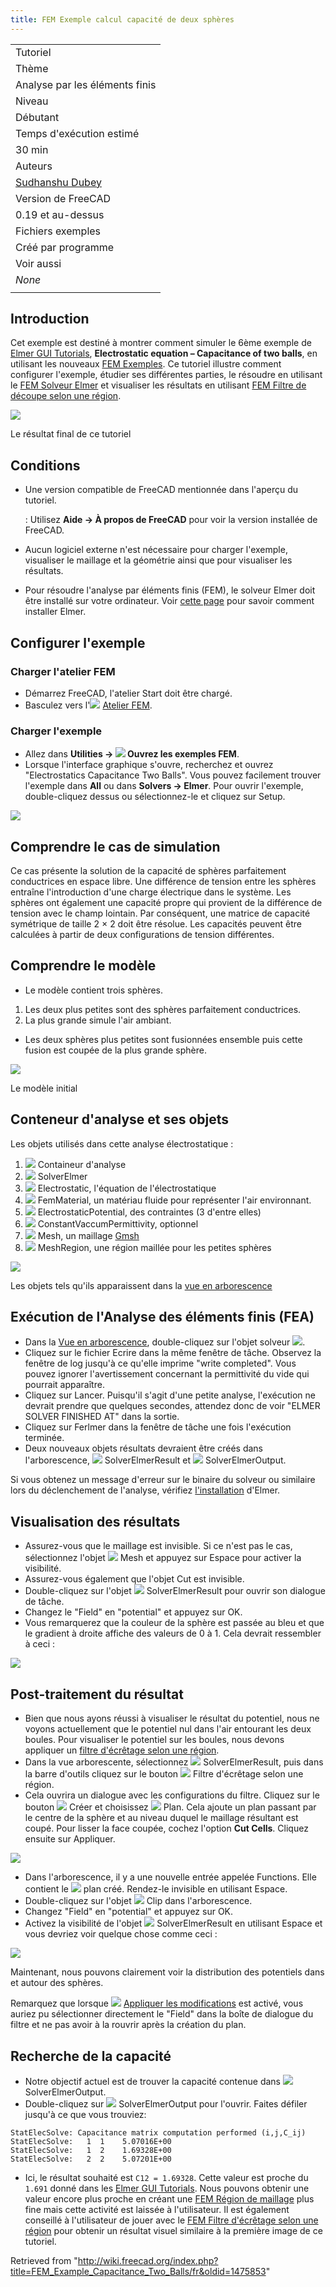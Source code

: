 ```yaml
---
title: FEM Exemple calcul capacité de deux sphères
---
```

|  |
| --- |
| Tutoriel |
| Thème |
| Analyse par les éléments finis |
| Niveau |
| Débutant |
| Temps d'exécution estimé |
| 30 min |
| Auteurs |
| [Sudhanshu Dubey](https://wiki.freecadweb.org/User:Sudhanshu_Dubey) |
| Version de FreeCAD |
| 0.19 et au-dessus |
| Fichiers exemples |
| Créé par programme |
| Voir aussi |
| *None* |
|  |

## Introduction

Cet exemple est destiné à montrer comment simuler le 6ème exemple de [Elmer GUI Tutorials](https://www.nic.funet.fi/pub/sci/physics/elmer/doc/ElmerTutorials.pdf), **Electrostatic equation – Capacitance of two balls**, en utilisant les nouveaux [FEM Exemples](/FEM_Examples/fr "FEM Examples/fr"). Ce tutoriel illustre comment configurer l'exemple, étudier ses différentes parties, le résoudre en utilisant le [FEM Solveur Elmer](/FEM_SolverElmer/fr "FEM SolverElmer/fr") et visualiser les résultats en utilisant [FEM Filtre de découpe selon une région](/FEM_PostFilterClipRegion/fr "FEM PostFilterClipRegion/fr").

![](/images/Two_balls_result_2.png)

Le résultat final de ce tutoriel

## Conditions

* Une version compatible de FreeCAD mentionnée dans l'aperçu du tutoriel.

  :   Utilisez **Aide → À propos de FreeCAD** pour voir la version installée de FreeCAD.
* Aucun logiciel externe n'est nécessaire pour charger l'exemple, visualiser le maillage et la géométrie ainsi que pour visualiser les résultats.
* Pour résoudre l'analyse par éléments finis (FEM), le solveur Elmer doit être installé sur votre ordinateur. Voir [cette page](/FEM_SolverElmer/fr#Installation "FEM SolverElmer/fr") pour savoir comment installer Elmer.

## Configurer l'exemple

### Charger l'atelier FEM

* Démarrez FreeCAD, l'atelier Start doit être chargé.
* Basculez vers l'![](/images/Workbench_FEM.svg) [Atelier FEM](/FEM_Workbench/fr "FEM Workbench/fr").

### Charger l'exemple

* Allez dans **Utilities → ![](/images/FEM_Examples.svg) Ouvrez les exemples FEM**.
* Lorsque l'interface graphique s'ouvre, recherchez et ouvrez "Electrostatics Capacitance Two Balls". Vous pouvez facilement trouver l'exemple dans **All** ou dans **Solvers → Elmer**. Pour ouvrir l'exemple, double-cliquez dessus ou sélectionnez-le et cliquez sur Setup.

![](/images/Two_balls_selection.png)

## Comprendre le cas de simulation

Ce cas présente la solution de la capacité de sphères parfaitement conductrices en espace libre. Une différence de tension entre les sphères entraîne l'introduction d'une charge électrique dans le système. Les sphères ont également une capacité propre qui provient de la différence de tension avec le champ lointain. Par conséquent, une matrice de capacité symétrique de taille 2 × 2 doit être résolue. Les capacités peuvent être calculées à partir de deux configurations de tension différentes.

## Comprendre le modèle

* Le modèle contient trois sphères.

1. Les deux plus petites sont des sphères parfaitement conductrices.
2. La plus grande simule l'air ambiant.

* Les deux sphères plus petites sont fusionnées ensemble puis cette fusion est coupée de la plus grande sphère.

![](/images/Two_balls_model_full.png)

Le modèle initial

## Conteneur d'analyse et ses objets

Les objets utilisés dans cette analyse électrostatique :

1. ![](/images/FEM_Analysis.svg) Containeur d'analyse
2. ![](/images/FEM_SolverElmer.svg) SolverElmer
3. ![](/images/FEM_EquationElectrostatic.svg) Electrostatic, l'équation de l'électrostatique
4. ![](/images/FEM_MaterialFluid.svg) FemMaterial, un matériau fluide pour représenter l'air environnant.
5. ![](/images/FEM_ConstraintElectrostaticPotential.svg) ElectrostaticPotential, des contraintes (3 d'entre elles)
6. ![](/images/FEM_ConstantVacuumPermittivity.svg) ConstantVaccumPermittivity, optionnel
7. ![](/images/FEM_MeshGmshFromShape.svg) Mesh, un maillage [Gmsh](/FEM_MeshGmshFromShape/fr "FEM MeshGmshFromShape/fr")
8. ![](/images/FEM_MeshRegion.svg) MeshRegion, une région maillée pour les petites sphères

![](/images/Two_balls_analysis.png)

Les objets tels qu'ils apparaissent dans la [vue en arborescence](/Tree_view/fr "Tree view/fr")

## Exécution de l'Analyse des éléments finis (FEA)

* Dans la [Vue en arborescence](/Tree_view/fr "Tree view/fr"), double-cliquez sur l'objet solveur ![](/images/FEM_SolverElmer.svg).
* Cliquez sur le fichier Ecrire dans la même fenêtre de tâche. Observez la fenêtre de log jusqu'à ce qu'elle imprime "write completed". Vous pouvez ignorer l'avertissement concernant la permittivité du vide qui pourrait apparaître.
* Cliquez sur Lancer. Puisqu'il s'agit d'une petite analyse, l'exécution ne devrait prendre que quelques secondes, attendez donc de voir "ELMER SOLVER FINISHED AT" dans la sortie.
* Cliquez sur Ferlmer dans la fenêtre de tâche une fois l'exécution terminée.
* Deux nouveaux objets résultats devraient être créés dans l'arborescence, ![](/images/FEM_PostPipelineFromResult.svg) SolverElmerResult et ![](/images/TextDocument.svg) SolverElmerOutput.

Si vous obtenez un message d'erreur sur le binaire du solveur ou similaire lors du déclenchement de l'analyse, vérifiez [l'installation](/FEM_SolverElmer/fr#Installation "FEM SolverElmer/fr") d'Elmer.

## Visualisation des résultats

* Assurez-vous que le maillage est invisible. Si ce n'est pas le cas, sélectionnez l'objet ![](/images/FEM_MeshGmshFromShape.svg) Mesh et appuyez sur Espace pour activer la visibilité.
* Assurez-vous également que l'objet Cut est invisible.
* Double-cliquez sur l'objet ![](/images/FEM_PostPipelineFromResult.svg) SolverElmerResult pour ouvrir son dialogue de tâche.
* Changez le "Field" en "potential" et appuyez sur OK.
* Vous remarquerez que la couleur de la sphère est passée au bleu et que le gradient à droite affiche des valeurs de 0 à 1. Cela devrait ressembler à ceci :

![](/images/Two_balls_potential.png)

## Post-traitement du résultat

* Bien que nous ayons réussi à visualiser le résultat du potentiel, nous ne voyons actuellement que le potentiel nul dans l'air entourant les deux boules. Pour visualiser le potentiel sur les boules, nous devons appliquer un [filtre d'écrêtage selon une région](/FEM_PostFilterClipRegion/fr "FEM PostFilterClipRegion/fr").
* Dans la vue arborescente, sélectionnez ![](/images/FEM_PostPipelineFromResult.svg) SolverElmerResult, puis dans la barre d'outils cliquez sur le bouton ![](/images/FEM_PostFilterClipRegion.svg) Filtre d'écrêtage selon une région.
* Cela ouvrira un dialogue avec les configurations du filtre. Cliquez sur le bouton ![](/images/List-add.svg) Créer et choisissez ![](/images/FEM_PostCreateFunctionPlane.svg) Plan. Cela ajoute un plan passant par le centre de la sphère et au niveau duquel le maillage résultant est coupé. Pour lisser la face coupée, cochez l'option **Cut Cells**. Cliquez ensuite sur Appliquer.

![](/images/Two_balls_postcreate.png)

* Dans l'arborescence, il y a une nouvelle entrée appelée Functions. Elle contient le ![](/images/FEM_PostCreateFunctionPlane.svg) plan créé. Rendez-le invisible en utilisant Espace.
* Double-cliquez sur l'objet ![](/images/FEM_PostFilterClipRegion.svg) Clip dans l'arborescence.
* Changez "Field" en "potential" et appuyez sur OK.
* Activez la visibilité de l'objet ![](/images/FEM_PostPipelineFromResult.svg) SolverElmerResult en utilisant Espace et vous devriez voir quelque chose comme ceci :

![](/images/Two_balls_result.png)

Maintenant, nous pouvons clairement voir la distribution des potentiels dans et autour des sphères.

Remarquez que lorsque ![](/images/FEM_PostApplyChanges.svg) [Appliquer les modifications](/FEM_PostApplyChanges/fr "FEM PostApplyChanges/fr") est activé, vous auriez pu sélectionner directement le "Field" dans la boîte de dialogue du filtre et ne pas avoir à la rouvrir après la création du plan.

## Recherche de la capacité

* Notre objectif actuel est de trouver la capacité contenue dans ![](/images/TextDocument.svg) SolverElmerOutput.
* Double-cliquez sur ![](/images/TextDocument.svg) SolverElmerOutput pour l'ouvrir. Faites défiler jusqu'à ce que vous trouviez:

```
StatElecSolve: Capacitance matrix computation performed (i,j,C_ij)
StatElecSolve:   1  1    5.07016E+00
StatElecSolve:   1  2    1.69328E+00
StatElecSolve:   2  2    5.07201E+00

```

* Ici, le résultat souhaité est `C12 = 1.69328`. Cette valeur est proche du `1.691` donné dans les [Elmer GUI Tutorials](https://www.nic.funet.fi/pub/sci/physics/elmer/doc/ElmerTutorials.pdf). Nous pouvons obtenir une valeur encore plus proche en créant une [FEM Région de maillage](/FEM_MeshRegion/fr "FEM MeshRegion/fr") plus fine mais cette activité est laissée à l'utilisateur. Il est également conseillé à l'utilisateur de jouer avec le [FEM Filtre d'écrêtage selon une région](/FEM_PostFilterClipRegion/fr "FEM PostFilterClipRegion/fr") pour obtenir un résultat visuel similaire à la première image de ce tutoriel.

Retrieved from "<http://wiki.freecad.org/index.php?title=FEM_Example_Capacitance_Two_Balls/fr&oldid=1475853>"